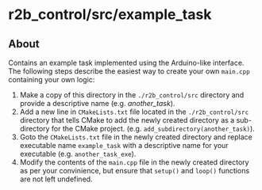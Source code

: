 # r2b_control/src/example_task

## About

Contains an example task implemented using the Arduino-like interface. The following steps describe the easiest way to create your own `main.cpp` containing your own logic:

1. Make a copy of this directory in the `./r2b_control/src` directory and provide a descriptive name (e.g. *another_task*).
2. Add a new line in `CMakeLists.txt` file located in the `./r2b_control/src` directory that tells CMake to add the newly created directory as a sub-directory for the CMake project. (e.g. `add_subdirectory(another_task)`).
3. Goto the `CMakeLists.txt` file in the newly created directory and replace executable name `example_task` with a descriptive name for your executable (e.g. `another_task_exe`).
4. Modify the contents of the `main.cpp` file in the newly created directory as per your convinience, but ensure that `setup()` and `loop()` functions are not left undefined.